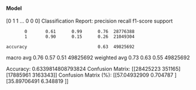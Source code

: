 #### Model
[0 1 1 ... 0 0 0]
Classification Report:
              precision    recall  f1-score   support

           0       0.61      0.99      0.76  28776388
           1       0.90      0.15      0.26  21049304

    accuracy                           0.63  49825692
   macro avg       0.76      0.57      0.51  49825692
weighted avg       0.73      0.63      0.55  49825692

Accuracy: 0.6339814808793824
Confusion Matrix:
[[28425223   351165]
 [17885961  3163343]]
Confusion Matrix (%):
[[57.04932909  0.704787  ]
 [35.89706491  6.348819  ]]
